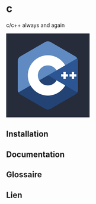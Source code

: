 # c
c/c++ always and again

[![C_logo](./img/C_logo.png)](http://www.cplusplus.org/)


   
Installation
------------



Documentation
-------------






Glossaire
---------


Lien
---------

